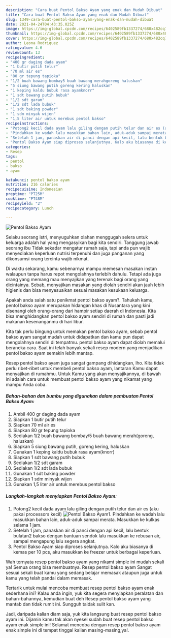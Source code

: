 ```yaml
---
description: "Cara buat Pentol Bakso Ayam yang enak dan Mudah Dibuat"
title: "Cara buat Pentol Bakso Ayam yang enak dan Mudah Dibuat"
slug: 1349-cara-buat-pentol-bakso-ayam-yang-enak-dan-mudah-dibuat
date: 2021-04-24T04:43:35.025Z
image: https://img-global.cpcdn.com/recipes/6402589fb1337274/680x482cq70/pentol-bakso-ayam-foto-resep-utama.jpg
thumbnail: https://img-global.cpcdn.com/recipes/6402589fb1337274/680x482cq70/pentol-bakso-ayam-foto-resep-utama.jpg
cover: https://img-global.cpcdn.com/recipes/6402589fb1337274/680x482cq70/pentol-bakso-ayam-foto-resep-utama.jpg
author: Leona Rodriquez
ratingvalue: 4.6
reviewcount: 13
recipeingredient:
- "400 gr daging dada ayam"
- "1 butir putih telur"
- "70 ml air es"
- "80 gr tepung tapioka"
- "1/2 buah bawang bombay5 buah bawang merahgoreng haluskan"
- "5 siung bawang putih goreng kering haluskan"
- "1 keping kaldu bubuk rasa ayamknorr"
- "1 sdt bawang putih bubuk"
- "1/2 sdt garam"
- "1/2 sdt lada bubuk"
- "1 sdt baking powder"
- "1 sdm minyak wijen"
- "1,5 liter air untuk merebus pentol bakso"
recipeinstructions:
- "Potong2 kecil dada ayam lalu giling dengan putih telur dan air es (aku pakai processors kecil)"
- "Pindahkan ke wadah lalu masukkan bahan lain, aduk-aduk sampai merata. Masukkan ke kulkas selama 1 jam."
- "Setelah 1 jam, panaskan air di panci dengan api kecil, lalu bentuk bulatan2 bakso dengan bantuan sendok lalu masukkan ke rebusan air, sampai mengapung lalu segera angkat."
- "Pentol Bakso Ayam siap diproses selanjutnya. Kalo aku biasanya di kemas per 10 pcs, aku masukkan ke freezer untuk berbagai keperluan."
categories:
- Resep
tags:
- pentol
- bakso
- ayam

katakunci: pentol bakso ayam 
nutrition: 216 calories
recipecuisine: Indonesian
preptime: "PT25M"
cooktime: "PT48M"
recipeyield: "2"
recipecategory: Lunch

---
```



![Pentol Bakso Ayam](https://img-global.cpcdn.com/recipes/6402589fb1337274/680x482cq70/pentol-bakso-ayam-foto-resep-utama.jpg)

Selaku seorang istri, menyuguhkan olahan menggugah selera untuk keluarga adalah hal yang mengasyikan bagi kita sendiri. Tanggung jawab seorang ibu Tidak sekadar mengatur rumah saja, tapi anda pun wajib menyediakan keperluan nutrisi terpenuhi dan juga panganan yang dikonsumsi orang tercinta wajib nikmat.

Di waktu  sekarang, kamu sebenarnya mampu memesan masakan instan walaupun tanpa harus repot mengolahnya terlebih dahulu. Tetapi ada juga orang yang memang mau menyajikan yang terenak bagi orang yang dicintainya. Sebab, menyajikan masakan yang diolah sendiri akan jauh lebih higienis dan bisa menyesuaikan sesuai masakan kesukaan keluarga. 



Apakah anda salah satu penikmat pentol bakso ayam?. Tahukah kamu, pentol bakso ayam merupakan hidangan khas di Nusantara yang kini disenangi oleh orang-orang dari hampir setiap daerah di Indonesia. Kita bisa menghidangkan pentol bakso ayam sendiri di rumah dan pasti jadi makanan kesenanganmu di hari libur.

Kita tak perlu bingung untuk memakan pentol bakso ayam, sebab pentol bakso ayam sangat mudah untuk didapatkan dan kamu pun dapat mengolahnya sendiri di tempatmu. pentol bakso ayam dapat diolah memalui beraneka cara. Saat ini telah banyak sekali resep modern yang menjadikan pentol bakso ayam semakin lebih mantap.

Resep pentol bakso ayam juga sangat gampang dihidangkan, lho. Kita tidak perlu ribet-ribet untuk membeli pentol bakso ayam, lantaran Kamu dapat menyajikan di rumahmu. Untuk Kamu yang akan menyajikannya, di bawah ini adalah cara untuk membuat pentol bakso ayam yang nikamat yang mampu Anda coba.

<!--inarticleads1-->

##### Bahan-bahan dan bumbu yang digunakan dalam pembuatan Pentol Bakso Ayam:

1. Ambil 400 gr daging dada ayam
1. Siapkan 1 butir putih telur
1. Siapkan 70 ml air es
1. Siapkan 80 gr tepung tapioka
1. Sediakan 1/2 buah bawang bombay/5 buah bawang merah(goreng, haluskan)
1. Siapkan 5 siung bawang putih, goreng kering, haluskan
1. Gunakan 1 keping kaldu bubuk rasa ayam(knorr)
1. Siapkan 1 sdt bawang putih bubuk
1. Sediakan 1/2 sdt garam
1. Sediakan 1/2 sdt lada bubuk
1. Gunakan 1 sdt baking powder
1. Siapkan 1 sdm minyak wijen
1. Gunakan 1,5 liter air untuk merebus pentol bakso




<!--inarticleads2-->

##### Langkah-langkah menyiapkan Pentol Bakso Ayam:

1. Potong2 kecil dada ayam lalu giling dengan putih telur dan air es (aku pakai processors kecil)
<img src="https://img-global.cpcdn.com/steps/64c620e41f8db4e5/160x128cq70/pentol-bakso-ayam-langkah-memasak-1-foto.jpg" alt="Pentol Bakso Ayam">1. Pindahkan ke wadah lalu masukkan bahan lain, aduk-aduk sampai merata. Masukkan ke kulkas selama 1 jam.
1. Setelah 1 jam, panaskan air di panci dengan api kecil, lalu bentuk bulatan2 bakso dengan bantuan sendok lalu masukkan ke rebusan air, sampai mengapung lalu segera angkat.
1. Pentol Bakso Ayam siap diproses selanjutnya. Kalo aku biasanya di kemas per 10 pcs, aku masukkan ke freezer untuk berbagai keperluan.




Wah ternyata resep pentol bakso ayam yang nikamt simple ini mudah sekali ya! Semua orang bisa membuatnya. Resep pentol bakso ayam Sangat sesuai sekali buat kamu yang sedang belajar memasak ataupun juga untuk kamu yang telah pandai dalam memasak.

Tertarik untuk mulai mencoba membuat resep pentol bakso ayam enak sederhana ini? Kalau anda ingin, yuk kita segera menyiapkan peralatan dan bahan-bahannya, kemudian buat deh Resep pentol bakso ayam yang mantab dan tidak rumit ini. Sungguh taidak sulit kan. 

Jadi, daripada kalian diam saja, yuk kita langsung buat resep pentol bakso ayam ini. Dijamin kamu tak akan nyesel sudah buat resep pentol bakso ayam enak simple ini! Selamat mencoba dengan resep pentol bakso ayam enak simple ini di tempat tinggal kalian masing-masing,ya!.

